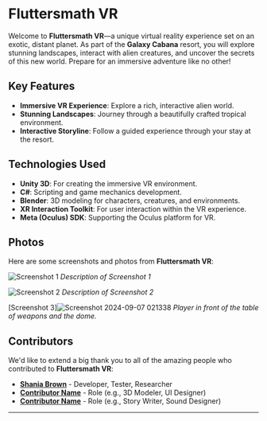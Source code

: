 # Fluttersmath VR

Welcome to **Fluttersmath VR**—a unique virtual reality experience set on an exotic, distant planet. As part of the **Galaxy Cabana** resort, you will explore stunning landscapes, interact with alien creatures, and uncover the secrets of this new world. Prepare for an immersive adventure like no other!


## Key Features
- **Immersive VR Experience**: Explore a rich, interactive alien world.
- **Stunning Landscapes**: Journey through a beautifully crafted tropical environment.
- **Interactive Storyline**: Follow a guided experience through your stay at the resort.

## Technologies Used
- **Unity 3D**: For creating the immersive VR environment.
- **C#**: Scripting and game mechanics development.
- **Blender**: 3D modeling for characters, creatures, and environments.
- **XR Interaction Toolkit**: For user interaction within the VR experience.
- **Meta (Oculus) SDK**: Supporting the Oculus platform for VR.

## Photos
Here are some screenshots and photos from **Fluttersmath VR**:

![Screenshot 1](link-to-image-1)
*Description of Screenshot 1*

![Screenshot 2](link-to-image-2)
*Description of Screenshot 2*

[Screenshot 3]![Screenshot 2024-09-07 021338](https://github.com/user-attachments/assets/0a2fbaeb-bf4c-4d45-9d54-85bd44587308)
*Player in front of the table of weapons and the dome.*

## Contributors
We'd like to extend a big thank you to all of the amazing people who contributed to **Fluttersmath VR**:

- [**Shania Brown**](https://github.com/ShaniaB417) - Developer, Tester, Researcher
- [**Contributor Name**](https://github.com/contributorusername) - Role (e.g., 3D Modeler, UI Designer)
- [**Contributor Name**](https://github.com/contributorusername) - Role (e.g., Story Writer, Sound Designer)


---










